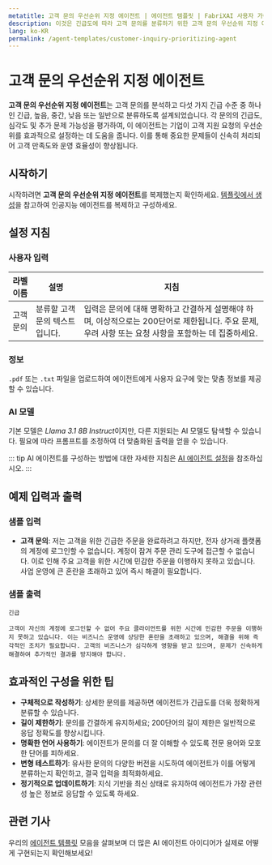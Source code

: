 ```yaml
---
metatitle: 고객 문의 우선순위 지정 에이전트 | 에이전트 템플릿 | FabriXAI 사용자 가이드
description: 이것은 긴급도에 따라 고객 문의를 분류하기 위한 고객 문의 우선순위 지정 에이전트를 위한 사용자 가이드입니다.
lang: ko-KR
permalink: /agent-templates/customer-inquiry-prioritizing-agent
---
```


# 고객 문의 우선순위 지정 에이전트

**고객 문의 우선순위 지정 에이전트**는 고객 문의를 분석하고 다섯 가지 긴급 수준 중 하나인 긴급, 높음, 중간, 낮음 또는 일반으로 분류하도록 설계되었습니다. 각 문의의 긴급도, 심각도 및 추가 문제 가능성을 평가하여, 이 에이전트는 기업이 고객 지원 요청의 우선순위를 효과적으로 설정하는 데 도움을 줍니다. 이를 통해 중요한 문제들이 신속히 처리되어 고객 만족도와 운영 효율성이 향상됩니다.

## 시작하기

시작하려면 **고객 문의 우선순위 지정 에이전트**를 복제했는지 확인하세요. [템플릿에서 생성](/en-us/create-from-templates/)을 참고하여 인공지능 에이전트를 복제하고 구성하세요.

## 설정 지침

### 사용자 입력

| 라벨 이름            | 설명                                               | 지침                           |
| ---------------------- | --------------------------------------------------------- | ------------------------------------- |
| 고객 문의 | 분류할 고객 문의 텍스트입니다. | 입력은 문의에 대해 명확하고 간결하게 설명해야 하며, 이상적으로는 200단어로 제한됩니다. 주요 문제, 우려 사항 또는 요청 사항을 포함하는 데 집중하세요. |

### 정보

`.pdf` 또는 `.txt` 파일을 업로드하여 에이전트에게 사용자 요구에 맞는 맞춤 정보를 제공할 수 있습니다.

### AI 모델

기본 모델은 *Llama 3.1 8B Instruct*이지만, 다른 지원되는 AI 모델도 탐색할 수 있습니다. 필요에 따라 프롬프트를 조정하여 더 맞춤화된 출력을 얻을 수 있습니다.

::: tip
AI 에이전트를 구성하는 방법에 대한 자세한 지침은 [AI 에이전트 설정](/en-us/configure-ai-agent/)을 참조하십시오.
:::

## 예제 입력과 출력

### 샘플 입력

- **고객 문의**: 저는 고객을 위한 긴급한 주문을 완료하려고 하지만, 전자 상거래 플랫폼의 계정에 로그인할 수 없습니다. 계정이 잠겨 주문 관리 도구에 접근할 수 없습니다. 이로 인해 주요 고객을 위한 시간에 민감한 주문을 이행하지 못하고 있습니다. 사업 운영에 큰 혼란을 초래하고 있어 즉시 해결이 필요합니다.

### 샘플 출력

```
긴급

고객이 자신의 계정에 로그인할 수 없어 주요 클라이언트를 위한 시간에 민감한 주문을 이행하지 못하고 있습니다. 이는 비즈니스 운영에 상당한 혼란을 초래하고 있으며, 해결을 위해 즉각적인 조치가 필요합니다. 고객의 비즈니스가 심각하게 영향을 받고 있으며, 문제가 신속하게 해결하여 추가적인 결과를 방지해야 합니다.
```

## 효과적인 구성을 위한 팁

- **구체적으로 작성하기**: 상세한 문의를 제공하면 에이전트가 긴급도를 더욱 정확하게 분류할 수 있습니다.
- **길이 제한하기**: 문의를 간결하게 유지하세요; 200단어의 길이 제한은 일반적으로 응답 정확도를 향상시킵니다.
- **명확한 언어 사용하기**: 에이전트가 문의를 더 잘 이해할 수 있도록 전문 용어와 모호한 단어를 피하세요.
- **변형 테스트하기**: 유사한 문의의 다양한 버전을 시도하여 에이전트가 이를 어떻게 분류하는지 확인하고, 결국 입력을 최적화하세요.
- **정기적으로 업데이트하기**: 지식 기반을 최신 상태로 유지하여 에이전트가 가장 관련성 높은 정보로 응답할 수 있도록 하세요.

## 관련 기사
우리의 [에이전트 템플릿](/en-us/agent-templates/) 모음을 살펴보며 더 많은 AI 에이전트 아이디어가 실제로 어떻게 구현되는지 확인해보세요!